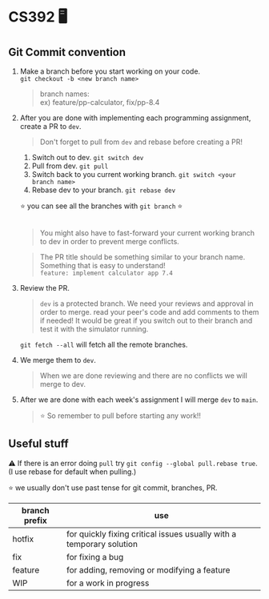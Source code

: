 # CS392 🖥️

## Git Commit convention
1. Make a branch before you start working on your code. <br>
``` git checkout -b <new branch name> ```
   >branch names: <br>
   > ex) feature/pp-calculator, fix/pp-8.4
2. After you are done with implementing each programming assignment, create a PR to ```dev```.
   > Don't forget to pull from ```dev``` and rebase before creating a PR!<br>
   1. Switch out to dev. ```git switch dev```
   2. Pull from dev. ```git pull```
   3. Switch back to you current working branch. ```git switch <your branch name>```
   4. Rebase dev to your branch. ```git rebase dev```

   ⭐ you can see all the branches with ```git branch``` ⭐ <br><br>
      
   > You might also have to fast-forward your current working branch to dev in order to prevent merge conflicts.
  
   > The PR title should be something similar to your branch name. Something that is easy to understand! <br>
  ```feature: implement calculator app 7.4```
   
3. Review the PR.
   > ```dev``` is a protected branch. We need your reviews and approval in order to merge.
   > read your peer's code and add comments to them if needed!
   > It would be great if you switch out to their branch and test it with the simulator running.
   
   ```git fetch --all``` will fetch all the remote branches.<br>
   
4. We merge them to ```dev```.
   > When we are done reviewing and there are no conflicts we will merge to dev.

5. After we are done with each week's assignment I will merge ```dev``` to ```main```.
   > ⭐ So remember to pull before starting any work!! 

## Useful stuff
⚠️ If there is an error doing ```pull``` try ```git config --global pull.rebase true```. <br>
(I use rebase for default when pulling.)

⭐ we usually don't use past tense for git commit, branches, PR.
  
|branch prefix| use|
|--|--|
|hotfix|	for quickly fixing critical issues usually with a temporary solution|
|fix|	for fixing a bug|
|feature|	for adding, removing or modifying a feature|
|WIP|	for a work in progress|
